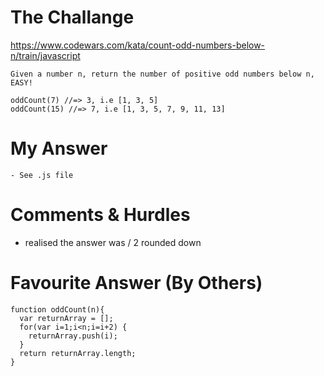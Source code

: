 # The Challange

https://www.codewars.com/kata/count-odd-numbers-below-n/train/javascript

```
Given a number n, return the number of positive odd numbers below n, EASY!

oddCount(7) //=> 3, i.e [1, 3, 5]
oddCount(15) //=> 7, i.e [1, 3, 5, 7, 9, 11, 13]
```

# My Answer

```
- See .js file
```

# Comments & Hurdles

- realised the answer was / 2 rounded down

# Favourite Answer (By Others)

```
function oddCount(n){
  var returnArray = [];
  for(var i=1;i<n;i=i+2) {
    returnArray.push(i);
  }
  return returnArray.length;
}
```
